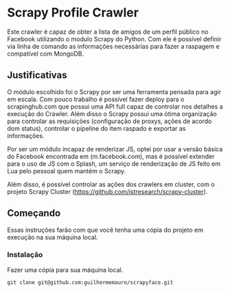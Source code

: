 # Scrapy Profile Crawler

Este crawler é capaz de obter a lista de amigos de um perfil público no Facebook
utilizando o modulo Scrapy do Python. Com ele é possível definir via linha de
comando as informações necessárias para fazer a raspagem e compatível com MongoDB.

## Justificativas
O módulo escolhido foi o Scrapy por ser uma ferramenta pensada para agir em escala.
Com pouco trabalho é possível fazer deploy para o scrapinghub.com que possui uma API
full capaz de controlar nos detalhes a execução do Crawler. Além disso o Scrapy possui
uma ótima organização para controlar as requisições (configuração de proxys, ações de acordo dom status), controlar o pipeline do item raspado e exportar as informações.

Por ser um módulo incapaz de renderizar JS, optei por usar a versão básica do Facebook
encontrada em (m.facebook.com), mas é possível extender para o uso de JS com o Splash,
um serviço de renderização de JS feito em Lua pelo pessoal quem mantém o Scrapy.

Além disso, é possível controlar as ações dos crawlers em cluster, com o projeto
Scrapy Cluster (https://github.com/istresearch/scrapy-cluster).

## Começando

Essas instruções farão com que você tenha uma cópia do projeto em execução na sua máquina local.

### Instalação

Fazer uma cópia para sua máquina local.

```
git clone git@github.com:guilhermemauro/scrapyface.git
```
